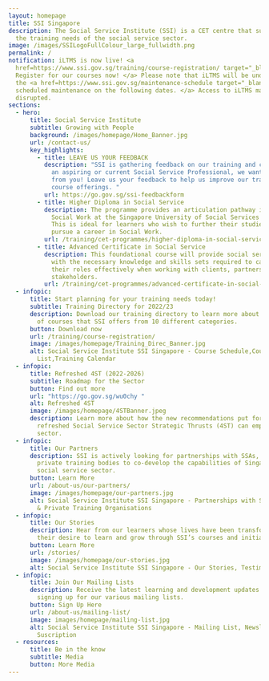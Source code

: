 ```yaml
---
layout: homepage
title: SSI Singapore
description: The Social Service Institute (SSI) is a CET centre that supports
  the training needs of the social service sector.
image: /images/SSILogoFullColour_large_fullwidth.png
permalink: /
notification: iLTMS is now live! <a
  href=https://www.ssi.gov.sg/training/course-registration/ target="_blank">
  Register for our courses now! </a> Please note that iLTMS will be undergoing
  the <a href=https://www.ssi.gov.sg/maintenance-schedule target="_blank">
  scheduled maintenance on the following dates. </a> Access to iLTMS may be
  disrupted.
sections:
  - hero:
      title: Social Service Institute
      subtitle: Growing with People
      background: /images/homepage/Home_Banner.jpg
      url: /contact-us/
      key_highlights:
        - title: LEAVE US YOUR FEEDBACK
          description: "SSI is gathering feedback on our training and courses. If you are
            an aspiring or current Social Service Professional, we want to hear
            from you! Leave us your feedback to help us improve our training and
            course offerings. "
          url: https://go.gov.sg/ssi-feedbackform
        - title: Higher Diploma in Social Service
          description: The programme provides an articulation pathway into Bachelor in
            Social Work at the Singapore University of Social Services (SUSS).
            This is ideal for learners who wish to further their studies and
            pursue a career in Social Work.
          url: /training/cet-programmes/higher-diploma-in-social-service/
        - title: Advanced Certificate in Social Service
          description: This foundational course will provide social service professionals
            with the necessary knowledge and skills sets required to carry out
            their roles effectively when working with clients, partners and
            stakeholders.
          url: /training/cet-programmes/advanced-certificate-in-social-service/
  - infopic:
      title: Start planning for your training needs today!
      subtitle: Training Directory for 2022/23
      description: Download our training directory to learn more about the broad range
        of courses that SSI offers from 10 different categories.
      button: Download now
      url: /training/course-registration/
      image: /images/homepage/Training_Direc_Banner.jpg
      alt: Social Service Institute SSI Singapore - Course Schedule,Course
        List,Training Calendar
  - infopic:
      title: Refreshed 4ST (2022-2026)
      subtitle: Roadmap for the Sector
      button: Find out more
      url: "https://go.gov.sg/wu0chy "
      alt: Refreshed 4ST
      image: /images/homepage/4STBanner.jpeg
      description: Learn more about how the new recommendations put forth by the
        refreshed Social Service Sector Strategic Thrusts (4ST) can empower our
        sector.
  - infopic:
      title: Our Partners
      description: SSI is actively looking for partnerships with SSAs, NPOs, IHLs and
        private training bodies to co-develop the capabilities of Singapore’s
        social service sector.
      button: Learn More
      url: /about-us/our-partners/
      image: /images/homepage/our-partners.jpg
      alt: Social Service Institute SSI Singapore - Partnerships with SSAs, NPOs, IHLs
        & Private Training Organisations
  - infopic:
      title: Our Stories
      description: Hear from our learners whose lives have been transformed through
        their desire to learn and grow through SSI’s courses and initiatives.
      button: Learn More
      url: /stories/
      image: /images/homepage/our-stories.jpg
      alt: Social Service Institute SSI Singapore - Our Stories, Testimonials
  - infopic:
      title: Join Our Mailing Lists
      description: Receive the latest learning and development updates from SSI by
        signing up for our various mailing lists.
      button: Sign Up Here
      url: /about-us/mailing-list/
      image: images/homepage/mailing-list.jpg
      alt: Social Service Institute SSI Singapore - Mailing List, Newsletter
        Suscription
  - resources:
      title: Be in the know
      subtitle: Media
      button: More Media
---
```

